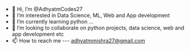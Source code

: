 - 👋 Hi, I’m @AdhyatmCodes27
- 👀 I’m interested in Data Science, ML, Web and App development 
- 🌱 I’m currently learning python ...
- 💞️ I’m looking to collaborate on python projects, data science, web and app development etc
- 📫 How to reach me --- adhyatmmishra27@gmail.com

<!---
AdhyatmCodes27/AdhyatmCodes27 is a ✨ special ✨ repository because its `README.md` (this file) appears on your GitHub profile.
You can click the Preview link to take a look at your changes.
--->
